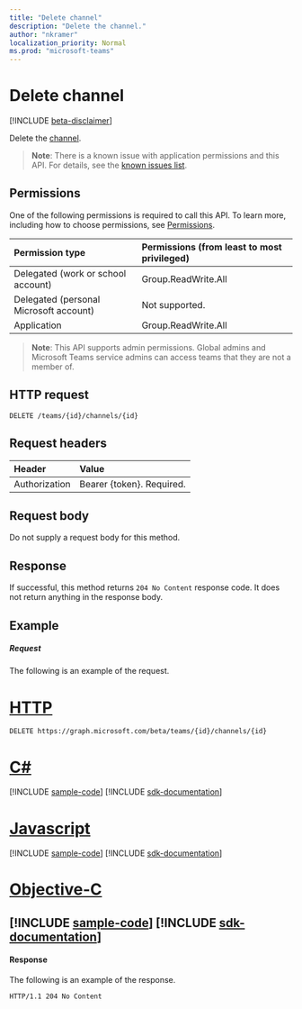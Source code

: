 ```yaml
---
title: "Delete channel"
description: "Delete the channel."
author: "nkramer"
localization_priority: Normal
ms.prod: "microsoft-teams"
---
```


# Delete channel

[!INCLUDE [beta-disclaimer](../../includes/beta-disclaimer.md)]

Delete the [channel](../resources/channel.md).

> **Note**: There is a known issue with application permissions and this API. For details, see the [known issues list](/graph/known-issues#application-permissions).

## Permissions
One of the following permissions is required to call this API. To learn more, including how to choose permissions, see [Permissions](/graph/permissions-reference).

|Permission type      | Permissions (from least to most privileged)              |
|:--------------------|:---------------------------------------------------------|
|Delegated (work or school account) | Group.ReadWrite.All    |
|Delegated (personal Microsoft account) | Not supported.    |
|Application | Group.ReadWrite.All    |

> **Note**: This API supports admin permissions. Global admins and Microsoft Teams service admins can access teams that they are not a member of.

## HTTP request
<!-- { "blockType": "ignored" } -->
```http
DELETE /teams/{id}/channels/{id}
```
## Request headers
| Header       | Value |
|:---------------|:--------|
| Authorization  | Bearer {token}. Required.  |

## Request body
Do not supply a request body for this method.

## Response

If successful, this method returns `204 No Content` response code. It does not return anything in the response body.
## Example
##### Request
The following is an example of the request.

# [HTTP](#tab/http)
<!-- {
  "blockType": "request",
  "name": "delete_channel"
}-->

```http
DELETE https://graph.microsoft.com/beta/teams/{id}/channels/{id}
```
# [C#](#tab/csharp)
[!INCLUDE [sample-code](../includes/snippets/delete-channel-csharp-snippets.md)]
[!INCLUDE [sdk-documentation](../includes/snippets/snippets-sdk-documentation-link.md)]

# [Javascript](#tab/javascript)
[!INCLUDE [sample-code](../includes/snippets/delete-channel-javascript-snippets.md)]
[!INCLUDE [sdk-documentation](../includes/snippets/snippets-sdk-documentation-link.md)]
# [Objective-C](#tab/objc)
[!INCLUDE [sample-code](../includes/snippets/delete-channel-objc-snippets.md)]
[!INCLUDE [sdk-documentation](../includes/snippets/snippets-sdk-documentation-link.md)]
---



#### Response

The following is an example of the response. 
<!-- {
  "blockType": "response",
  "truncated": true
} -->

```http
HTTP/1.1 204 No Content
```

<!-- uuid: 8fcb5dbc-d5aa-4681-8e31-b001d5168d79
2015-10-25 14:57:30 UTC -->
<!--
{
  "type": "#page.annotation",
  "description": "Delete channel",
  "keywords": "",
  "section": "documentation",
  "tocPath": "",
  "suppressions": [
  ]
}
-->
